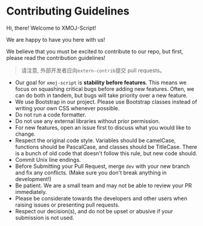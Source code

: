 # Contributing Guidelines

Hi, there! Welcome to XMOJ-Script!

We are happy to have you here with us!

We believe that you must be excited to contribute to our repo, but first, please read the contribution guidelines!

> 请注意, 外部开发者应向`extern-contrib`提交 pull requests。

- Our goal for `xmoj-script` is **stability before features**. This means we focus on squashing critical bugs before adding new features. Often, we can do both in tandem, but bugs will take priority over a new feature.
- We use Bootstrap in our project. Please use Bootstrap classes instead of writing your own CSS whenever possible.
- Do not run a code formatter.
- Do not use any external libraries without prior permission.
- For new features, open an issue first to discuss what you would like to change.
- Respect the original code style. Variables should be camelCase, functions should be PascalCase, and classes should be TitleCase. There is a bunch of old code that doesn't follow this rule, but new code should.
- Commit Unix line endings.
- Before Submitting your Pull Request, merge `dev` with your new branch and fix any conflicts. (Make sure you don't break anything in development!)
- Be patient. We are a small team and may not be able to review your PR immediately.
- Please be considerate towards the developers and other users when raising issues or presenting pull requests.
- Respect our decision(s), and do not be upset or abusive if your submission is not used.